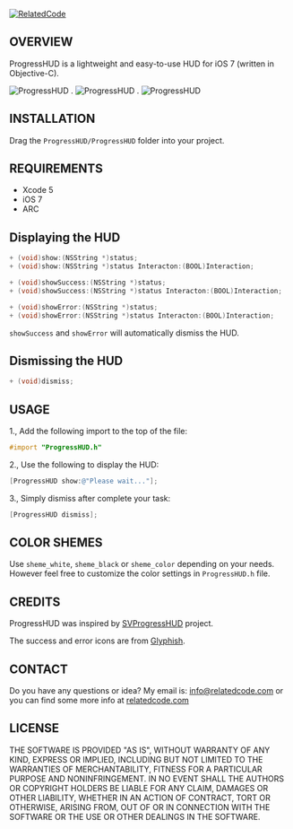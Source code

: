 [![RelatedCode](http://relatedcode.com/github/header.png)](http://relatedcode.com)

## OVERVIEW

ProgressHUD is a lightweight and easy-to-use HUD for iOS 7 (written in Objective-C).

![ProgressHUD](http://relatedcode.com/github/progresshud01.png)
.
![ProgressHUD](http://relatedcode.com/github/progresshud02.png)
.
![ProgressHUD](http://relatedcode.com/github/progresshud03.png)

## INSTALLATION

Drag the `ProgressHUD/ProgressHUD` folder into your project.

## REQUIREMENTS

- Xcode 5
- iOS 7
- ARC

## Displaying the HUD

```objective-c
+ (void)show:(NSString *)status;
+ (void)show:(NSString *)status Interacton:(BOOL)Interaction;

+ (void)showSuccess:(NSString *)status;
+ (void)showSuccess:(NSString *)status Interacton:(BOOL)Interaction;

+ (void)showError:(NSString *)status;
+ (void)showError:(NSString *)status Interacton:(BOOL)Interaction;
```

`showSuccess` and `showError` will automatically dismiss the HUD.

## Dismissing the HUD

```objective-c
+ (void)dismiss;
```

## USAGE

1., Add the following import to the top of the file:

```objective-c
#import "ProgressHUD.h"
```

2., Use the following to display the HUD:

```objective-c
[ProgressHUD show:@"Please wait..."];
```

3., Simply dismiss after complete your task:

```objective-c
[ProgressHUD dismiss];
```

## COLOR SHEMES

Use `sheme_white`, `sheme_black` or `sheme_color` depending on your needs. However feel free to customize the color settings in `ProgressHUD.h` file.

## CREDITS

ProgressHUD was inspired by [SVProgressHUD](https://github.com/samvermette/SVProgressHUD) project.

The success and error icons are from [Glyphish](http://glyphish.com).

## CONTACT

Do you have any questions or idea? My email is: info@relatedcode.com or you can find some more info at [relatedcode.com](http://relatedcode.com)

## LICENSE

THE SOFTWARE IS PROVIDED "AS IS", WITHOUT WARRANTY OF ANY KIND, EXPRESS OR
IMPLIED, INCLUDING BUT NOT LIMITED TO THE WARRANTIES OF MERCHANTABILITY,
FITNESS FOR A PARTICULAR PURPOSE AND NONINFRINGEMENT. IN NO EVENT SHALL THE
AUTHORS OR COPYRIGHT HOLDERS BE LIABLE FOR ANY CLAIM, DAMAGES OR OTHER
LIABILITY, WHETHER IN AN ACTION OF CONTRACT, TORT OR OTHERWISE, ARISING FROM,
OUT OF OR IN CONNECTION WITH THE SOFTWARE OR THE USE OR OTHER DEALINGS IN
THE SOFTWARE.
